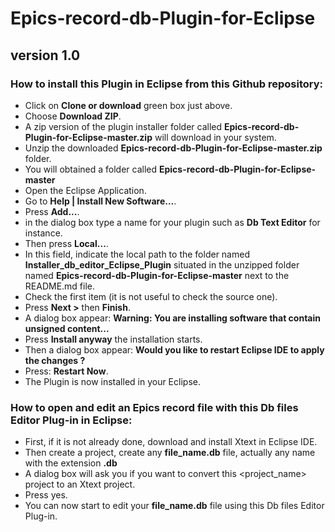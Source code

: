 # Epics-record-db-Plugin-for-Eclipse

## version 1.0

### How to install this Plugin in Eclipse from this Github repository:

- Click on **Clone or download** green box just above.
- Choose **Download ZIP**.
- A zip version of the plugin installer folder called **Epics-record-db-Plugin-for-Eclipse-master.zip** will download in your system.
- Unzip the downloaded **Epics-record-db-Plugin-for-Eclipse-master.zip** folder.
- You will obtained a folder called **Epics-record-db-Plugin-for-Eclipse-master**
- Open the Eclipse Application.
- Go to **Help | Install New Software...**.
- Press **Add...**.
- in the dialog box type a name for your plugin such as **Db Text Editor** for instance.
- Then press **Local...**.
- In this field, indicate the local path to the folder named **Installer_db_editor_Eclipse_Plugin** situated in the
unzipped folder named **Epics-record-db-Plugin-for-Eclipse-master** next to the README.md file.
- Check the first item (it is not useful to check the source one).
- Press **Next >** then **Finish**.
- A dialog box appear: **Warning: You are installing software that contain unsigned content...**
- Press **Install anyway** the installation starts.
- Then a dialog box appear: **Would you like to restart Eclipse IDE to apply the changes ?**
- Press: **Restart Now**.
- The Plugin is now installed in your Eclipse.

### How to open and edit an Epics record file with this Db files Editor Plug-in in Eclipse:

- First, if it is not already done, download and install Xtext in Eclipse IDE.
- Then create a project, create any **file_name.db** file, actually any name with the extension **.db**
- A dialog box will ask you if you want to convert this <project_name> project to an Xtext project.
- Press yes.
- You can now start to edit your **file_name.db** file using this Db files Editor Plug-in.
